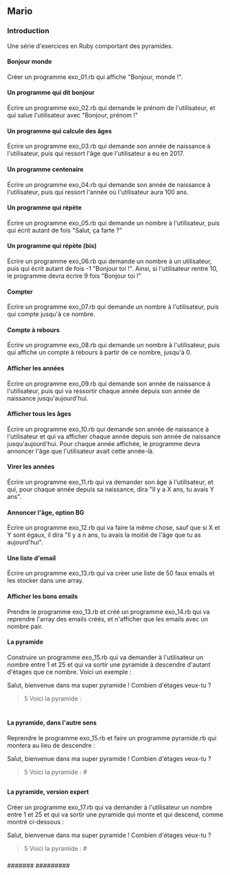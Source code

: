## Mario
### Introduction
Une série d'exercices en Ruby comportant des pyramides.

#### Bonjour monde
Créer un programme exo_01.rb qui affiche "Bonjour, monde !". 

#### Un programme qui dit bonjour
Écrire un programme exo_02.rb qui demande le prénom de l'utilisateur, et qui salue l'utilisateur avec "Bonjour, prénom !"

#### Un programme qui calcule des âges
Écrire un programme exo_03.rb qui demande son année de naissance à l'utilisateur, puis qui ressort l'âge que l'utilisateur a eu en 2017.

#### Un programme centenaire
Écrire un programme exo_04.rb qui demande son année de naissance à l'utilisateur, puis qui ressort l'année où l'utilisateur aura 100 ans.

#### Un programme qui répète
Écrire un programme exo_05.rb qui demande un nombre à l'utilisateur, puis qui écrit autant de fois "Salut, ça farte ?"

#### Un programme qui répète (bis)
Écrire un programme exo_06.rb qui demande un nombre à un utilisateur, puis qui écrit autant de fois -1 "Bonjour toi !". 
Ainsi, si l'utilisateur rentre 10, le programme devra écrire 9 fois "Bonjour toi !"

#### Compter
Écrire un programme exo_07.rb qui demande un nombre à l'utilisateur, puis qui compte jusqu'à ce nombre.

#### Compte à rebours
Écrire un programme exo_08.rb qui demande un nombre à l'utilisateur, puis qui affiche un compte à rebours à partir de ce nombre, jusqu'à 0.

#### Afficher les années
Écrire un programme exo_09.rb qui demande son année de naissance à l'utilisateur, puis qui va ressortir chaque année depuis son année de naissance jusqu'aujourd'hui.

#### Afficher tous les âges
Écrire un programme exo_10.rb qui demande son année de naissance à l'utilisateur et qui va afficher chaque année depuis son année de naissance jusqu'aujourd'hui. Pour chaque année affichée, le programme devra annoncer l'âge que l'utilisateur avait cette année-là.

#### Virer les années
Écrire un programme exo_11.rb qui va demander son âge à l'utilisateur, et qui, pour chaque année depuis sa naissance, dira "Il y a X ans, tu avais Y ans".

#### Annoncer l'âge, option BG
Écrire un programme exo_12.rb qui va faire la même chose, sauf que si X et Y sont égaux, il dira "Il y a n ans, tu avais la moitié de l'âge que tu as aujourd'hui".

#### Une liste d'email
Écrire un programme exo_13.rb qui va créer une liste de 50 faux emails et les stocker dans une array. 

#### Afficher les bons emails
Prendre le programme exo_13.rb et créé un programme exo_14.rb qui va reprendre l'array des emails créés, et n'afficher que les emails avec un nombre pair.

#### La pyramide
Construire un programme exo_15.rb qui va demander à l'utilisateur un nombre entre 1 et 25 et qui va sortir une pyramide à descendre d'autant d'étages que ce nombre. Voici un exemple :

Salut, bienvenue dans ma super pyramide ! Combien d'étages veux-tu ?
> 5
Voici la pyramide :
#
##
###
####
#####

#### La pyramide, dans l'autre sens
Reprendre le programme exo_15.rb et faire un programme pyramide.rb qui montera au lieu de descendre :

Salut, bienvenue dans ma super pyramide ! Combien d'étages veux-tu ?
> 5
Voici la pyramide :
    #
   ##
  ###
 ####
#####

#### La pyramide, version expert
Créer un programme exo_17.rb qui va demander à l'utilisateur un nombre entre 1 et 25 et qui va sortir une pyramide qui monte et qui descend, comme montré ci-dessous :

Salut, bienvenue dans ma super pyramide ! Combien d'étages veux-tu ?
> 5
Voici la pyramide :
    #
   ###
  #####
 #######
#########
